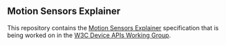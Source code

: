 ## Motion Sensors Explainer

This repository contains the
[Motion Sensors Explainer](https://w3c.github.com/motion-sensors/)
specification that is being worked on in the
[W3C Device APIs Working Group](http://www.w3.org/2009/dap/).
